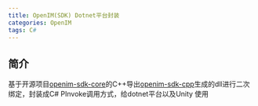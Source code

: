 ```yaml
---
title: OpenIM(SDK) Dotnet平台封装
categories: OpenIM
tags: C#
---
```


## 简介
基于开源项目[openim-sdk-core](https://github.com/openimsdk/openim-sdk-core.git)的C++导出[openim-sdk-cpp](https://github.com/yj12138/openim-sdk-cpp)生成的dll进行二次绑定，封装成C# PInvoke调用方式，给dotnet平台以及Unity 使用

